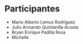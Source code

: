 # Participantes

- Mario Alberto Lemus Rodríguez
- Julio Armando Quintanilla Acosta
- Bryan Enrique Padilla Rosa
- Michelle
